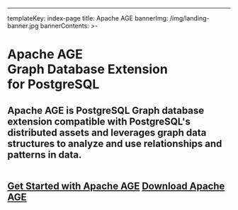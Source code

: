 ---
templateKey: index-page
title: Apache AGE
bannerImg: /img/landing-banner.jpg
bannerContents: >-
  <h1 class="bannerHeader"><span>Apache AGE</span></br>
  Graph Database Extension</br> 
  for PostgreSQL</h1>

  <h2 class="bannercontnet"><span>
  Apache AGE is PostgreSQL Graph database extension compatible with PostgreSQL's distributed assets and leverages graph data structures to analyze and use relationships and patterns in data.
 </span> <br/>
  <br>

  <a href="/getstarted/quickstart"  >Get Started with Apache AGE</a>
  <a href="/download" >Download Apache AGE</a>
